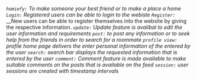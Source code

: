 *`homiefy:`* _To make someone your best friend or to make a place a home_
*`Login:`* _Registered users can be able to login to the webiste_
*`Register:`* __New users can be able to register themselves into the website by giving the respective information.
*`update:`* _Update feature is avalibal to edit the user information and requirements_
*`post:`* _to post any information or to seek help from the friends in order to search for a roommate_
*`profile view:`* _profile home page delivers the enter personal information of the entered by the user_
*`search:`* _search bar displays the requested information that is entered by the user_
*`comment:`* _Comment feature is made available to make suitable comments on the posts that is available on the feed_
*`session:`* _user sessions are created with timestamp intervals_

